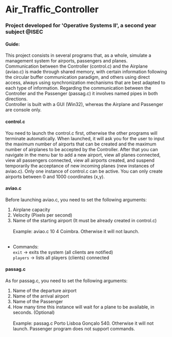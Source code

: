 # Air_Traffic_Controller

### Project developed for 'Operative Systems II', a second year subject @ISEC

#### Guide:

This project consists in several programs that, as a whole, simulate a management system for airports, passengers and planes.<br/>
Communication between the Controller (control.c) and the Airplane (aviao.c) is made through shared memory, with certain information following the circular buffer communication paradigm, and others using direct access, always using synchronization mechanisms that are best adapted to each type of information. Regarding the communication between the Controller and the Passenger (passag.c) it involves named pipes in both directions.<br/>
Controller is built with a GUI (Win32), whereas the Airplane and Passenger are console only.
<br/>
#### control.c
You need to launch the control.c first, otherwise the other programs will terminate automatically. When launched, it will ask you for the user to input the maximum number of airports that can be created and the maximum number of airplanes to be accepted by the Controller. After that you can navigate in the menu bar to add a new airport, view all planes connected, view all passengers connected, view all airports created, and suspend temporarily the acceptance of new incoming planes (new instances of aviao.c). Only one instance of control.c can be active. You can only create airports between 0 and 1000 coordinates (x,y).
<br/>
#### aviao.c
Before launching aviao.c, you need to set the following arguments:
1. Airplane capacity
2. Velocity (Pixels per second)
3. Name of the starting airport (It must be already created in control.c)<br/><br/>
Example: aviao.c 10 4 Coimbra. Otherwise it will not launch.<br/><br/>
* Commands:<br/>
```exit``` -> exits the system (all clients are notified)<br/>
```players``` -> lists all players (clients) connected<br/>

#### passag.c
As for passag.c, you need to set the following arguments:
1. Name of the departure airport
2. Name of the arrival airport
3. Name of the Passenger
4. How many time this instance will wait for a plane to be available, in seconds. (Optional)<br/><br/>
Example: passag.c Porto Lisboa Gonçalo 540. Otherwise it will not launch. Passenger program does not support commands.<br/><br/>

